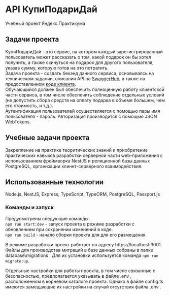 # API КупиПодариДай

Учебный проект Яндекс.Практикума

## Задачи проекта

КупиПодариДай - это сервис, на котором каждый зарегистрированный пользователь может рассказать о том, какой подарок он бы хотел получить, а также скинуться на подарок для другого пользователя, указав сумму, которую готов на это потратить.\
Задача проекта - создать бекэнд данного сервиса, основываясь на техническом задании, описании API на [SwaggerHub](https://app.swaggerhub.com/apis/zlocate/KupiPodariDay/1.0.0#/), а также на предоставленном [коде клиента](https://github.com/yandex-praktikum/kupipodariday-frontend).\
Обучающийся должен был обеспечить полноценную работу клиентской части сервиса, в том числе обеспечить соблюдение отдельных условий (не допустить сбора средств на оплату подарка в объеме большем, чем его стоимость, и т.д.).\
Аутентификация пользователей осуществляется с помощью пары имя пользователя - пароль. Авторизация производится с помощью JSON WebTokens.

## Учебные задачи проекта

Закрепление на практике теоритических знаний и приобретение практических навыков разработки серверной части web-приложения с использованием фреймворка NestJS и реляционной базы данных PostgreSQL, организации клинет-серверного взаимодействия.

## Использованные технологии

Node.js, NestJS, Express, TypeScript, TypeORM, PostgreSQL, Passport.js

### Команды и запуск

Предусмотрены следующие команды:\
`npm run start:dev` - запуск проекта в режиме разработки с обновлением при сохранении изменений в коде.\
`npm run build` - начало сборки проекта для для его размещения.

В режиме разработки проект работает по адресу https://localhost:3001. \
Файлы для производства миграций в базе данных собраны в папке database\migrations . Для их установки используется команда `npm run migrate:up`.

Отдельные настройки для работы проекта, в том числе связанные с безопасностью, предполагается указывать в файле .env , расположенном в корневом каталоге проекта. Однако в файле config.ts имеются замещающие их настройки на случай отсутствия файла .env .
